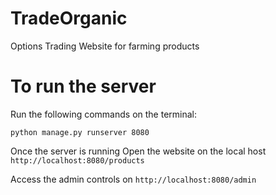 # TradeOrganic
Options Trading Website for farming products

# To run the server
Run the following commands on the terminal:
```
python manage.py runserver 8080
```

Once the server is running
Open the website on the local host `http://localhost:8080/products`

Access the admin controls on `http://localhost:8080/admin`
